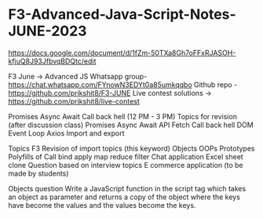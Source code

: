 # F3-Advanced-Java-Script-Notes-JUNE-2023

https://docs.google.com/document/d/1fZm-50TXa8Gh7oFFxRJASOH-kfjuQ8J93JfbvqBDQtc/edit

F3 June -> Advanced JS
Whatsapp group-https://chat.whatsapp.com/FYnowN3EDYt0a85umkqqbo
Github repo - https://github.com/prikshit8/F3-JUNE
Live contest solutions -> https://github.com/prikshit8/live-contest


Promises
Async Await
Call back hell
(12 PM - 3 PM)
Topics for revision (after discussion class)
Promises
Async Await
API Fetch
Call back hell
DOM
Event Loop
Axios
Import and export

Topics F3
Revision of import topics (this keyword)
Objects
OOPs
Prototypes
Polyfills of Call bind apply map reduce filter
Chat application
Excel sheet clone
Question based on interview topics
E commerce application (to be made by students)





Objects question
Write a JavaScript function in the script tag which takes an object as parameter and returns a copy of the object where the keys have become the values and the values become the keys.
